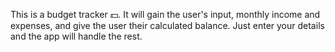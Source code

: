 This is a budget tracker 💵. It will gain the user's input, monthly income and expenses, and give the user their calculated balance. Just enter your details and the app will handle the rest.
